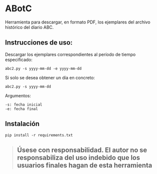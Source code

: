 # ABotC

Herramienta para descargar, en formato PDF, los ejemplares del archivo histórico del diario ABC.

## Instrucciones de uso: 
Descargar los ejemplares correspondientes al período de tiempo especificado:
```
abc2.py -s yyyy-mm-dd -e yyyy-mm-dd
```
Si solo se desea obtener un día en concreto:
```
abc2.py -s yyyy-mm-dd
```

Argumentos:

    -s: fecha inicial
    -e: fecha final

## Instalación
```
pip install -r requirements.txt
```


>## Úsese con responsabilidad. El autor no se responsabiliza del uso indebido que los usuarios finales hagan de esta herramienta